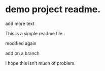 # demo project readme.
add more text

This is a simple readme file.

modified again

add on a branch

I hope this isn't much of problem.
